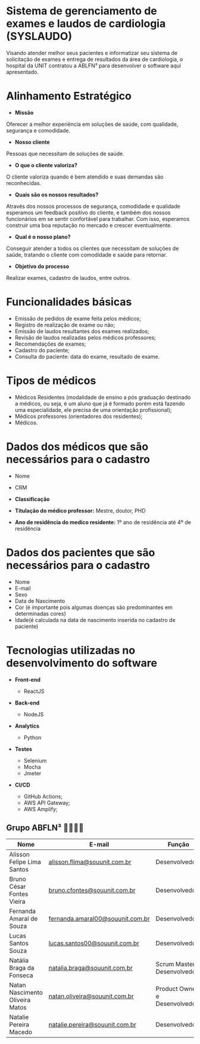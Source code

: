 # Sistema de gerenciamento de exames e laudos de cardiologia  (SYSLAUDO)

Visando atender melhor seus pacientes e informatizar seu sistema de solicitação de exames e entrega de resultados da área de cardiologia, o hospital da UNIT contratou a ABLFN³ para desenvolver o software aqui apresentado.

# Alinhamento Estratégico 

- **Missão**

Oferecer a melhor experiência em soluções de saúde, com qualidade, segurança e comodidade.

- **Nosso cliente**

Pessoas que necessitam de soluções de saúde.

- **O que o cliente valoriza?**

O cliente valoriza quando é bem atendido e suas demandas são reconhecidas.

- **Quais são os nossos resultados?**

Através dos nossos processos de segurança, comodidade e qualidade esperamos um feedback positivo do cliente, e também dos nossos funcionários em se sentir confortável para trabalhar. Com isso, esperamos construir uma boa reputação no mercado e crescer eventualmente. 

- **Qual é o nosso plano?**

Conseguir atender a todos os clientes que necessitam de soluções de saúde, tratando o cliente com comodidade e saúde para retornar.  

- **Objetivo do processo**

Realizar exames, cadastro de laudos, entre outros. 
# Funcionalidades básicas

- Emissão de pedidos de exame feita pelos médicos;
- Registro de realização de exame ou não;
- Emissão de laudos resultantes dos exames realizados;
- Revisão de laudos realizadas pelos médicos professores;
- Recomendações de exames;
- Cadastro do paciente;
- Consulta do paciente: data do exame, resultado de exame.

# Tipos de médicos

- Médicos Residentes (modalidade de ensino a pós graduação destinado a médicos, ou seja, é um aluno que já é formado porém está fazendo uma especialidade, ele precisa de uma orientação profissional);
- Médicos professores (orientadores dos residentes);
- Médicos.

# Dados dos médicos que são necessários para o cadastro

- Nome
- CRM 

- **Classificação**
- **Titulação do médico professor:** Mestre, doutor, PHD
- **Ano de residência do medico residente:** 1º ano de residência até 4º de residência

# Dados dos pacientes que são necessários para o cadastro

- Nome
- E-mail
- Sexo
- Data de Nascimento
- Cor (é importante pois algumas doenças são predominantes em determinadas cores)
- Idade(é calculada na data de nascimento inserida no cadastro de paciente)

# Tecnologias utilizadas no desenvolvimento do software

- **Front-end**
	- ReactJS 

- **Back-end**
	- NodeJS

- **Analytics**
	- Python
	
- **Testes**
	- Selenium
	- Mocha
	- Jmeter

- **CI/CD**
	- GitHub Actions;
	- AWS API Gateway;
	- AWS Amplify;

## Grupo ABFLN³ 👨‍💻👩‍💻

<table>
   <thead>
			<tr>
					<th>Nome</th>
					<th>E-mail</th>
					<th>Função</th>
			</tr>
   </thead>
   <tbody>
			<tr>
					<td>Alisson Felipe Lima Santos</td>
					<td><a href="mailto:alisson.flima@souunit.com.br">alisson.flima@souunit.com.br</a></td>
					<td>Desenvolvedor</td>
			</tr>
			<tr>
					<td>Bruno César Fontes Vieira</td>
					<td><a href="mailto:bruno.cfontes@souunit.com.br">bruno.cfontes@souunit.com.br</a></td>
					<td>Desenvolvedor</td>
			</tr>
			<tr>
					<td>Fernanda Amaral de Souza</td>
					<td><a href="mailto:fernanda.amaral00@souunit.com.br">fernanda.amaral00@souunit.com.br</a></td>
					<td>Desenvolvedora</td>
			</tr>
			<tr>
					<td>Lucas Santos Souza</td>
					<td><a href="mailto:lucas.santos00@souunit.com.br">lucas.santos00@souunit.com.br</a></td>
					<td>Desenvolvedor</td>
			</tr>
			<tr>
					<td>Natália Braga da Fonseca</td>
					<td><a href="mailto:natalia.braga@souunit.com.br">natalia.braga@souunit.com.br</a></td>
					<td>Scrum Master e Desenvolvedora</td>
			</tr>
			<tr>
					<td>Natan Nascimento Oliveira Matos</td>
					<td><a href="mailto:natan.oliveira@souunit.com.br">natan.oliveira@souunit.com.br</a></td>
					<td>Product Owner e Desenvolvedor</td>
			</tr>
			<tr>
					<td>Natalie Pereira Macedo</td>
					<td><a href="mailto:natalie.pereira@souunit.com.br">natalie.pereira@souunit.com.br</a></td>
					<td>Desenvolvedora</td>
			</tr>
   </tbody>
</table>
